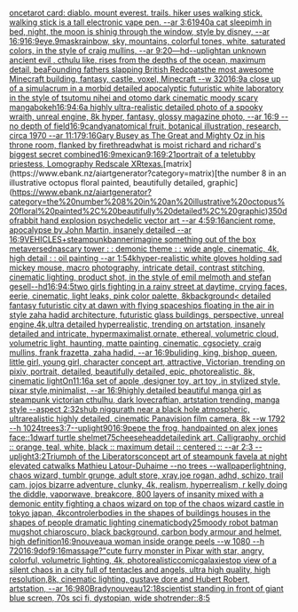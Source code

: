 [once](https://www.ebank.nz/aiartgenerator?category=once)[tarot card: diablo. mount everest. trails. hiker uses walking stick. walking stick is a tall electronic vape pen. --ar 3:6](https://www.ebank.nz/aiartgenerator?category=tarot%20card%3A%20diablo.%20mount%20everest.%20trails.%20hiker%20uses%20walking%20stick.%20walking%20stick%20is%20a%20tall%20electronic%20vape%20pen.%20--ar%203%3A6)[1940](https://www.ebank.nz/aiartgenerator?category=1940)[a cat sleepimh in bed, night, the moon is shinig through the window, style by disney, --ar 16:9](https://www.ebank.nz/aiartgenerator?category=a%20cat%20sleepimh%20in%20bed%2C%20night%2C%20the%20moon%20is%20shinig%20through%20the%20window%2C%20style%20by%20disney%2C%20--ar%2016%3A9)[16:9](https://www.ebank.nz/aiartgenerator?category=16%3A9)[eye](https://www.ebank.nz/aiartgenerator?category=eye)[.9](https://www.ebank.nz/aiartgenerator?category=.9)[mask](https://www.ebank.nz/aiartgenerator?category=mask)[rainbow, sky, mountains, colorful tones, white, saturated colors, in the style of craig mullins, --ar 9:20](https://www.ebank.nz/aiartgenerator?category=rainbow%2C%20sky%2C%20mountains%2C%20colorful%20tones%2C%20white%2C%20saturated%20colors%2C%20in%20the%20style%20of%20craig%20mullins%2C%20--ar%209%3A20)[—hd](https://www.ebank.nz/aiartgenerator?category=%E2%80%94hd)[--uplight](https://www.ebank.nz/aiartgenerator?category=--uplight)[an unknown ancient evil , cthulu like, rises from the depths of the ocean,  maximum detail, bea](https://www.ebank.nz/aiartgenerator?category=an%20unknown%20ancient%20evil%20%2C%20cthulu%20like%2C%20rises%20from%20the%20depths%20of%20the%20ocean%2C%20%20maximum%20detail%2C%20bea)[Founding fathers slapping British Redcoats](https://www.ebank.nz/aiartgenerator?category=Founding%20fathers%20slapping%20British%20Redcoats)[the most awesome Minecraft building, fantasy, castle, voxel, Minecraft --w 320](https://www.ebank.nz/aiartgenerator?category=the%20most%20awesome%20Minecraft%20building%2C%20fantasy%2C%20castle%2C%20voxel%2C%20Minecraft%20--w%20320)[16:9](https://www.ebank.nz/aiartgenerator?category=16%3A9)[a close up of a simulacrum in a morbid detailed apocalyptic futuristic white laboratory in the style of tsutomu nihei and otomo dark cinematic moody scary manga](https://www.ebank.nz/aiartgenerator?category=a%20close%20up%20of%20a%20simulacrum%20in%20a%20morbid%20detailed%20apocalyptic%20futuristic%20white%20laboratory%20in%20the%20style%20of%20tsutomu%20nihei%20and%20otomo%20dark%20cinematic%20moody%20scary%20manga)[bokeh](https://www.ebank.nz/aiartgenerator?category=bokeh)[16:9](https://www.ebank.nz/aiartgenerator?category=16%3A9)[4:6](https://www.ebank.nz/aiartgenerator?category=4%3A6)[a highly ultra-realistic detailed photo of a spooky wraith, unreal engine, 8k hyper, fantasy, glossy magazine photo, --ar 16:9 --no depth of field](https://www.ebank.nz/aiartgenerator?category=a%20highly%20ultra-realistic%20detailed%20photo%20of%20a%20spooky%20wraith%2C%20unreal%20engine%2C%208k%20hyper%2C%20fantasy%2C%20glossy%20magazine%20photo%2C%20--ar%2016%3A9%20--no%20depth%20of%20field)[16:9](https://www.ebank.nz/aiartgenerator?category=16%3A9)[candy](https://www.ebank.nz/aiartgenerator?category=candy)[anatomical fruit, botanical illustration, research, circa 1970 --ar 11:17](https://www.ebank.nz/aiartgenerator?category=anatomical%20fruit%2C%20botanical%20illustration%2C%20research%2C%20circa%201970%20--ar%2011%3A17)[9:16](https://www.ebank.nz/aiartgenerator?category=9%3A16)[Gary Busey as The Great and Mighty Oz in his throne room, flanked by fire](https://www.ebank.nz/aiartgenerator?category=Gary%20Busey%20as%20The%20Great%20and%20Mighty%20Oz%20in%20his%20throne%20room%2C%20flanked%20by%20fire)[thread](https://www.ebank.nz/aiartgenerator?category=thread)[what is moist richard and richard's biggest secret combined](https://www.ebank.nz/aiartgenerator?category=what%20is%20moist%20richard%20and%20richard%27s%20biggest%20secret%20combined)[16:9](https://www.ebank.nz/aiartgenerator?category=16%3A9)[mexican](https://www.ebank.nz/aiartgenerator?category=mexican)[9:16](https://www.ebank.nz/aiartgenerator?category=9%3A16)[9:21](https://www.ebank.nz/aiartgenerator?category=9%3A21)[portrait of a teletubby priestess, Lomography Redscale XR](https://www.ebank.nz/aiartgenerator?category=portrait%20of%20a%20teletubby%20priestess%2C%20Lomography%20Redscale%20XR)[texas.](https://www.ebank.nz/aiartgenerator?category=texas.)[matrix](https://www.ebank.nz/aiartgenerator?category=matrix)[the number 8 in an illustrative octopus floral painted, beautifully detailed, graphic](https://www.ebank.nz/aiartgenerator?category=the%20number%208%20in%20an%20illustrative%20octopus%20floral%20painted%2C%20beautifully%20detailed%2C%20graphic)[350](https://www.ebank.nz/aiartgenerator?category=350)[dof](https://www.ebank.nz/aiartgenerator?category=dof)[rabbit hand explosion psychedelic vector art --ar 4:5](https://www.ebank.nz/aiartgenerator?category=rabbit%20hand%20explosion%20psychedelic%20vector%20art%20--ar%204%3A5)[9:16](https://www.ebank.nz/aiartgenerator?category=9%3A16)[ancient rome, apocalypse by John Martin, insanely detailed --ar 16:9](https://www.ebank.nz/aiartgenerator?category=ancient%20rome%2C%20apocalypse%20by%20John%20Martin%2C%20insanely%20detailed%20--ar%2016%3A9)[VEHICLES+steampunk](https://www.ebank.nz/aiartgenerator?category=VEHICLES%2Bsteampunk)[](https://www.ebank.nz/aiartgenerator?category=)[banner](https://www.ebank.nz/aiartgenerator?category=banner)[imagine something out of the box metaverse](https://www.ebank.nz/aiartgenerator?category=imagine%20something%20out%20of%20the%20box%20metaverse)[dna](https://www.ebank.nz/aiartgenerator?category=dna)[scary tower : : demonic theme : : wide angle, cinematic, 4k, high detail : : oil painting --ar 1:5](https://www.ebank.nz/aiartgenerator?category=scary%20tower%20%3A%20%3A%20demonic%20theme%20%3A%20%3A%20wide%20angle%2C%20cinematic%2C%204k%2C%20high%20detail%20%3A%20%3A%20oil%20painting%20--ar%201%3A5)[4k](https://www.ebank.nz/aiartgenerator?category=4k)[hyper-realistic white gloves holding sad mickey mouse, macro photography,  intricate detail, contrast stitching, cinematic lighting, product shot, in the style of emil melmoth and stefan gesell](https://www.ebank.nz/aiartgenerator?category=hyper-realistic%20white%20gloves%20holding%20sad%20mickey%20mouse%2C%20macro%20photography%2C%20%20intricate%20detail%2C%20contrast%20stitching%2C%20cinematic%20lighting%2C%20product%20shot%2C%20in%20the%20style%20of%20emil%20melmoth%20and%20stefan%20gesell)[--hd](https://www.ebank.nz/aiartgenerator?category=--hd)[16:9](https://www.ebank.nz/aiartgenerator?category=16%3A9)[4:5](https://www.ebank.nz/aiartgenerator?category=4%3A5)[two girls fighting in a rainy street at daytime, crying faces, eerie, cinematic, light leaks, pink color palette, 8k](https://www.ebank.nz/aiartgenerator?category=two%20girls%20fighting%20in%20a%20rainy%20street%20at%20daytime%2C%20crying%20faces%2C%20eerie%2C%20cinematic%2C%20light%20leaks%2C%20pink%20color%20palette%2C%208k)[background](https://www.ebank.nz/aiartgenerator?category=background)[< detailed fantasy futuristic city at dawn with flying spaceships floating in the air in style zaha hadid architecture, futuristic glass buildings, perspective, unreal engine,4k,ultra detailed hyperrealistic, trending on artstation, insanely detailed and intricate, hypermaximalist,ornate, ethereal, volumetric cloud, volumetric light, haunting, matte painting, cinematic, cgsociety, craig mullins, frank frazetta, zaha hadid, --ar 16:9](https://www.ebank.nz/aiartgenerator?category=%3C%20detailed%20fantasy%20futuristic%20city%20at%20dawn%20with%20flying%20spaceships%20floating%20in%20the%20air%20in%20style%20zaha%20hadid%20architecture%2C%20futuristic%20glass%20buildings%2C%20perspective%2C%20unreal%20engine%2C4k%2Cultra%20detailed%20hyperrealistic%2C%20trending%20on%20artstation%2C%20insanely%20detailed%20and%20intricate%2C%20hypermaximalist%2Cornate%2C%20ethereal%2C%20volumetric%20cloud%2C%20volumetric%20light%2C%20haunting%2C%20matte%20painting%2C%20cinematic%2C%20cgsociety%2C%20craig%20mullins%2C%20frank%20frazetta%2C%20zaha%20hadid%2C%20--ar%2016%3A9)[buliding, king, bishop, queen, little girl, young girl, character concept art, attractive, Victorian, trending on pixiv, portrait, detailed, beautifully detailed, epic, photorealistic, 8k, cinematic light](https://www.ebank.nz/aiartgenerator?category=buliding%2C%20king%2C%20bishop%2C%20queen%2C%20little%20girl%2C%20young%20girl%2C%20character%20concept%20art%2C%20attractive%2C%20Victorian%2C%20trending%20on%20pixiv%2C%20portrait%2C%20detailed%2C%20beautifully%20detailed%2C%20epic%2C%20photorealistic%2C%208k%2C%20cinematic%20light)[On](https://www.ebank.nz/aiartgenerator?category=On)[11:16](https://www.ebank.nz/aiartgenerator?category=11%3A16)[a set of apple ,designer toy, art toy ,in stylized style, pixar style,minimalist, --ar 16:9](https://www.ebank.nz/aiartgenerator?category=a%20set%20of%20apple%20%2Cdesigner%20toy%2C%20art%20toy%20%2Cin%20stylized%20style%2C%20pixar%20style%2Cminimalist%2C%20--ar%2016%3A9)[highly detailed beautiful manga girl as steampunk victorian cthulhu, dark lovecraftian, artstation trending, manga style --aspect 2:3](https://www.ebank.nz/aiartgenerator?category=highly%20detailed%20beautiful%20manga%20girl%20as%20steampunk%20victorian%20cthulhu%2C%20dark%20lovecraftian%2C%20artstation%20trending%2C%20manga%20style%20--aspect%202%3A3)[2](https://www.ebank.nz/aiartgenerator?category=2)[shub niggurath near a black hole atmospheric, ultrarealistic highly detailed, cinematic Panavision film camera, 8k --w 1792 --h 1024](https://www.ebank.nz/aiartgenerator?category=shub%20niggurath%20near%20a%20black%20hole%20atmospheric%2C%20ultrarealistic%20highly%20detailed%2C%20cinematic%20Panavision%20film%20camera%2C%208k%20--w%201792%20--h%201024)[trees](https://www.ebank.nz/aiartgenerator?category=trees)[](https://www.ebank.nz/aiartgenerator?category=)[3:7](https://www.ebank.nz/aiartgenerator?category=3%3A7)[--uplight](https://www.ebank.nz/aiartgenerator?category=--uplight)[90](https://www.ebank.nz/aiartgenerator?category=90)[16:9](https://www.ebank.nz/aiartgenerator?category=16%3A9)[pepe the frog, handpainted on alex jones face::1](https://www.ebank.nz/aiartgenerator?category=pepe%20the%20frog%2C%20handpainted%20on%20alex%20jones%20face%3A%3A1)[dwarf turtle shelmet](https://www.ebank.nz/aiartgenerator?category=dwarf%20turtle%20shelmet)[75](https://www.ebank.nz/aiartgenerator?category=75)[cheesehead](https://www.ebank.nz/aiartgenerator?category=cheesehead)[detailed](https://www.ebank.nz/aiartgenerator?category=detailed)[ink art, Calligraphy, orchid :: orange, teal, white, black :: maximum detail :: centered :: --ar 2:3 --uplight](https://www.ebank.nz/aiartgenerator?category=ink%20art%2C%20Calligraphy%2C%20orchid%20%3A%3A%20orange%2C%20teal%2C%20white%2C%20black%20%3A%3A%20maximum%20detail%20%3A%3A%20centered%20%3A%3A%20--ar%202%3A3%20--uplight)[3:2](https://www.ebank.nz/aiartgenerator?category=3%3A2)[Triumph of the Liberators](https://www.ebank.nz/aiartgenerator?category=Triumph%20of%20the%20Liberators)[concept art of steampunk favela at night elevated catwalks Mathieu Latour-Duhaime --no trees --wallpaper](https://www.ebank.nz/aiartgenerator?category=concept%20art%20of%20steampunk%20favela%20at%20night%20elevated%20catwalks%20Mathieu%20Latour-Duhaime%20--no%20trees%20--wallpaper)[lightning, chaos wizard, tumblr grunge, adult store, xray,joe rogan, adhd, schizo, trail cam, jojos bizarre adventure, clunky, 4k, realism, hyperrealism, r kelly doing the diddle, vaporwave, breakcore, 800 layers of insanity mixed with a demonic entity fighting a chaos wizard on top of the chaos wizard castle in tokyo japan, 4k](https://www.ebank.nz/aiartgenerator?category=lightning%2C%20chaos%20wizard%2C%20tumblr%20grunge%2C%20adult%20store%2C%20xray%2Cjoe%20rogan%2C%20adhd%2C%20schizo%2C%20trail%20cam%2C%20jojos%20bizarre%20adventure%2C%20clunky%2C%204k%2C%20realism%2C%20hyperrealism%2C%20r%20kelly%20doing%20the%20diddle%2C%20vaporwave%2C%20breakcore%2C%20800%20layers%20of%20insanity%20mixed%20with%20a%20demonic%20entity%20fighting%20a%20chaos%20wizard%20on%20top%20of%20the%20chaos%20wizard%20castle%20in%20tokyo%20japan%2C%204k)[controler](https://www.ebank.nz/aiartgenerator?category=controler)[bodies in the shapes of buildings houses in the shapes of people dramatic lighting cinematic](https://www.ebank.nz/aiartgenerator?category=bodies%20in%20the%20shapes%20of%20buildings%20houses%20in%20the%20shapes%20of%20people%20dramatic%20lighting%20cinematic)[body](https://www.ebank.nz/aiartgenerator?category=body)[25](https://www.ebank.nz/aiartgenerator?category=25)[moody robot batman mugshot chiaroscuro, black background, carbon body armour and helmet, high definition](https://www.ebank.nz/aiartgenerator?category=moody%20robot%20batman%20mugshot%20chiaroscuro%2C%20black%20background%2C%20carbon%20body%20armour%20and%20helmet%2C%20high%20definition)[16:9](https://www.ebank.nz/aiartgenerator?category=16%3A9)[nouveau](https://www.ebank.nz/aiartgenerator?category=nouveau)[a woman inside orange peels --w 1080 --h 720](https://www.ebank.nz/aiartgenerator?category=a%20woman%20inside%20orange%20peels%20--w%201080%20--h%20720)[16:9](https://www.ebank.nz/aiartgenerator?category=16%3A9)[dof](https://www.ebank.nz/aiartgenerator?category=dof)[9:16](https://www.ebank.nz/aiartgenerator?category=9%3A16)[massage?"](https://www.ebank.nz/aiartgenerator?category=massage%3F%22)[cute furry monster in Pixar with star, angry, colorful, volumetric lighting, 4k, photorealistic](https://www.ebank.nz/aiartgenerator?category=cute%20furry%20monster%20in%20Pixar%20with%20star%2C%20angry%2C%20colorful%2C%20volumetric%20lighting%2C%204k%2C%20photorealistic)[comic](https://www.ebank.nz/aiartgenerator?category=comic)[galaxies](https://www.ebank.nz/aiartgenerator?category=galaxies)[top view of a silent chaos in a city full of tentacles and angels, ultra high quality, high resolution,8k, cinematic lighting, gustave dore and Hubert Robert, artstation, --ar 16:9](https://www.ebank.nz/aiartgenerator?category=top%20view%20of%20a%20silent%20chaos%20in%20a%20city%20full%20of%20tentacles%20and%20angels%2C%20ultra%20high%20quality%2C%20high%20resolution%2C8k%2C%20cinematic%20lighting%2C%20gustave%20dore%20and%20Hubert%20Robert%2C%20artstation%2C%20--ar%2016%3A9)[80](https://www.ebank.nz/aiartgenerator?category=80)[Brady](https://www.ebank.nz/aiartgenerator?category=Brady)[nouveau](https://www.ebank.nz/aiartgenerator?category=nouveau)[12:18](https://www.ebank.nz/aiartgenerator?category=12%3A18)[scientist standing in front of giant blue screen, 70s sci fi, dystopian, wide shot](https://www.ebank.nz/aiartgenerator?category=scientist%20standing%20in%20front%20of%20giant%20blue%20screen%2C%2070s%20sci%20fi%2C%20dystopian%2C%20wide%20shot)[render::](https://www.ebank.nz/aiartgenerator?category=render%3A%3A)[8:5](https://www.ebank.nz/aiartgenerator?category=8%3A5)
